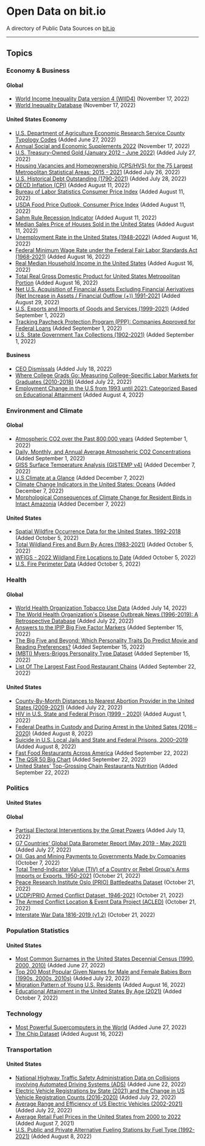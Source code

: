 # Open Data on bit.io
A directory of Public Data Sources on [bit.io](https://bit.io)
___

## Topics
### Economy & Business
#### Global
- [World Income Inequality Data version 4 (WIID4)](https://bit.io/bitdotio/unu_wider_wiid4?utm_source=github&utm_medium=social&utm_campaign=unu_wider_wiid4) (November 17, 2022)
- [World Inequality Database](https://bit.io/bitdotio/world_inequality_db?utm_source=github&utm_medium=social&utm_campaign=world_inequality_db) (November 17, 2022)
#### United States Economy
- [U.S. Department of Agriculture Economic Research Service County Typology Codes](https://bit.io/bitdotio/county_typology_codes?utm_source=github&utm_medium=social&utm_campaign=publicdata-county-typology) (Added June 27, 2022)
- [Annual Social and Economic Supplements 2022](https://bit.io/bitdotio/us_census_asec) (November 17, 2022)
- [U.S. Treasury-Owned Gold (January 2012 - June 2022)](https://bit.io/bitdotio/us-treasury-gold?utm_source=github&utm_medium=social&utm_campaign=us-treasury-gold) (Added July 27, 2022)
- [Housing Vacancies and Homeownership (CPS/HVS) for the 75 Largest Metropolitan Statistical Areas: 2015 - 2021](https://bit.io/bitdotio/census-housing-vacancy?utm_source=github&utm_medium=social&utm_campaign=census-housing-vacancy) (Added July 26, 2022)
- [U.S. Historical Debt Outstanding (1790-2021)](https://bit.io/bitdotio/us-historical-debt?utm_source=github&utm_medium=social&utm_campaign=us-historical-debt) (Added July 28, 2022)
- [OECD Inflation (CPI)](https://bit.io/bitdotio/oecd-cpi) (Added August 11, 2022)
- [Bureau of Labor Statistics Consumer Price Index](https://bit.io/bitdotio/bls-cpi) (Added August 11, 2022)
- [USDA Food Price Outlook, Consumer Price Index](https://bit.io/bitdotio/usda-food-price-outlook) (Added August 11, 2022)
- [Sahm Rule Recession Indicator](https://bit.io/bitdotio/sahm-indicator) (Added August 11, 2022)
- [Median Sales Price of Houses Sold in the United States](https://bit.io/bitdotio/census-home-sale-prices?utm_source=github&utm_medium=social&utm_campaign=census-home-sale-prices) (Added August 11, 2022)
- [Unemployment Rate in the United States (1948-2022)](https://bit.io/bitdotio/bls-unemployment-rate?utm_source=github&utm_medium=social&utm_campaign=bls-unemployment-rate) (Added August 16, 2022)
- [Federal Minimum Wage Rate under the Federal Fair Labor Standards Act (1968-2021)](https://bit.io/bitdotio/dol-fed-min-wage?utm_source=github&utm_medium=social&utm_campaign=dol-fed-min-wage) (Added August 16, 2022)
- [Real Median Household Income in the United States](https://bit.io/bitdotio/census-median-hh-income?utm_source=github&utm_medium=social&utm_campaign=census-median-hh-income) (Added August 16, 2022)
- [Total Real Gross Domestic Product for United States Metropolitan Portion](https://bit.io/bitdotio/bea-total-metro-gdp?utm_source=github&utm_medium=social&utm_campaign=bea-total-metro-gdp) (Added August 16, 2022)
- [Net U.S. Acquisition of Financial Assets Excluding Financial Aerivatives (Net Increase in Assets / Financial Outflow (+)) 1991-2021](https://bit.io/bitdotio/bea_financial_assets?utm_source=github&utm_medium=social&utm_campaign=bea_financial_assets) (Added August 29, 2022)
- [U.S. Exports and Imports of Goods and Services (1999-2021)](https://bit.io/bitdotio/bea_imports_exports?utm_source=github&utm_medium=social&utm_campaign=bea_imports_exports) (Added September 1, 2022)
- [Tracking Paycheck Protection Program (PPP): Companies Approved for Federal Loans](https://bit.io/bitdotio/sba_ppp_loans?utm_source=github&utm_medium=social&utm_campaign=sba_ppp_loans) (Added September 1, 2022)
- [U.S. State Government Tax Collections (1902-2021)](https://bit.io/bitdotio/us-state-taxes?utm_source=github&utm_medium=social&utm_campaign=us-state-taxes) (Added September 1, 2022)

#### Business
- [CEO Dismissals](https://bit.io/bitdotio/ceo_dismissals?utm_source=github&utm_medium=social&utm_campaign=publicdata-ceo-dismissals) (Added July 18, 2022)
- [Where College Grads Go: Measuring College-Specific Labor Markets for Graduates (2010-2018)](https://bit.io/bitdotio/grads-on-the-go?utm_source=github&utm_medium=social&utm_campaign=grads-on-the-go) (Added July 22, 2022)
- [Employment Change in the U.S from 1993 until 2021: Categorized Based on Educational Attainment](https://bit.io/bitdotio/qwi-employment-edu?utm_source=github&utm_medium=social&utm_campaign=qwi-employment-edu) (Added August 4, 2022)

### Environment and Climate
#### Global
- [Atmospheric CO2 over the Past 800,000 years](https://bit.io/bitdotio/noaa-historical-co2?utm_source=github&utm_medium=social&utm_campaign=noaa-historical-co2) (Added September 1, 2022)
- [Daily, Monthly, and Annual Average Atmospheric CO2 Concentrations](https://bit.io/bitdotio/noaa-global-co2-trends?utm_source=github&utm_medium=social&utm_campaign=noaa-global-co2-trends) (Added September 1, 2022)
- [GISS Surface Temperature Analysis (GISTEMP v4)](https://bit.io/bitdotio/pubdata100) (Added December 7, 2022)
- [U.S Climate at a Glance](https://bit.io/bitdotio/pubdata101) (Added December 7, 2022)
- [Climate Change Indicators in the United States: Oceans](https://bit.io/bitdotio/pubdata102) (Added December 7, 2022)
- [Morphological Consequences of Climate Change for Resident Birds in Intact Amazonia](https://bit.io/bitdotio/pubdata103) (Added December 7, 2022)

#### United States
- [Spatial Wildfire Occurrence Data for the United States, 1992-2018](https://bit.io/bitdotio/us_wildfires_spatial?utm_source=github&utm_medium=social&utm_campaign=us_wildfires_spatial) (Added October 5, 2022)
- [Total Wildland Fires and Burn By Acres (1983-2021)](https://bit.io/bitdotio/nifc_wildfire_acres?utm_source=github&utm_medium=social&utm_campaign=nifc_wildfire_acres) (Added October 5, 2022)
- [WFIGS - 2022 Wildland Fire Locations to Date](https://bit.io/bitdotio/wfigs_fire_locations?utm_source=github&utm_medium=social&utm_campaign=wfigs_fire_locations) (Added October 5, 2022)
- [U.S. Fire Perimeter Data](https://bit.io/bitdotio/nifc_fire_perimeter?utm_source=github&utm_medium=social&utm_campaign=nifc_fire_perimeter) (Added October 5, 2022)

### Health
#### Global
- [World Health Organization Tobacco Use Data](https://bit.io/bitdotio/who_tobacco_use?utm_source=github&utm_medium=social&utm_campaign=publicdata-who-tobacco-use) (Added July 14, 2022)
- [The World Health Organization's Disease Outbreak News (1996-2019): A Retrospective Database](https://bit.io/bitdotio/disease-outbreak-news?utm_source=github&utm_medium=social&utm_campaign=disease-outbreak-news) (Added July 22, 2022)
- [Answers to the IPIP Big Five Factor Markers](https://bit.io/bitdotio/openpsych-big5?utm_source=github&utm_medium=social&utm_campaign=openpsych-big5) (Added September 15, 2022)
- [The Big Five and Beyond: Which Personality Traits Do Predict Movie and Reading Preferences?](https://bit.io/bitdotio/big5-movies-books?utm_source=github&utm_medium=social&utm_campaign=big5-movies-books)  (Added September 15, 2022)
- [(MBTI) Myers-Briggs Personality Type Dataset](https://bit.io/bitdotio/mbti-forum-posts?utm_source=github&utm_medium=social&utm_campaign=mbti-forum-posts) (Added September 15, 2022)
- [List Of The Largest Fast Food Restaurant Chains](https://bit.io/bitdotio/wiki_fast_food_chains?utm_source=github&utm_medium=social&utm_campaign=wiki_fast_food_chains) (Added September 22, 2022)

#### United States
- [County-By-Month Distances to Nearest Abortion Provider in the United States (2009-2021)](https://bit.io/bitdotio/abortion-provider-dist?utm_source=github&utm_medium=social&utm_campaign=abortion-provider-dist) (Added July 22, 2022)
- [HIV in U.S. State and Federal Prison (1999 - 2020)](https://bit.io/bitdotio/doj-hiv-prisons?utm_source=github&utm_medium=social&utm_campaign=doj-hiv-prisons) (Added August 1, 2022)
- [Federal Deaths in Custody and During Arrest in the United Sates (2016 – 2020)](https://bit.io/bitdotio/doj-deaths-custody?utm_source=github&utm_medium=social&utm_campaign=doj-deaths-custody) (Added August 8, 2022)
- [Suicide in U.S. Local Jails and State and Federal Prisons, 2000–2019](https://bit.io/bitdotio/doj-prison-suicides?utm_source=github&utm_medium=social&utm_campaign=doj-prison-suicides) (Added August 8, 2022)
- [Fast Food Restaurants Across America](https://bit.io/bitdotio/fast_food_america?utm_source=github&utm_medium=social&utm_campaign=fast_food_america) (Added September 22, 2022)
- [The QSR 50 Big Chart](https://bit.io/bitdotio/qsr_50_big_2021?utm_source=github&utm_medium=social&utm_campaign=qsr_50_big_2021) (Added September 22, 2022)
- [United States' Top-Grossing Chain Restaurants Nutrition](https://bit.io/bitdotio/menustat_nutrition?utm_source=github&utm_medium=social&utm_campaign=menustat_nutrition) (Added September 22, 2022)


### Politics
#### United States
#### Global
- [Partisal Electoral Interventions by the Great Powers](https://bit.io/bitdotio/peig?utm_source=github&utm_medium=social&utm_campaign=publicdata-peig) (Added July 13, 2022)
- [G7 Countries' Global Data Barometer Report (May 2019 - May 2021)](https://bit.io/bitdotio/g7-data-barometer?utm_source=github&utm_medium=social&utm_campaign=g7-data-barometer) (Added July 27, 2022)
- [Oil, Gas and Mining Payments to Governments Made by Companies](https://bit.io/bitdotio/nat_resource_payments?utm_source=github&utm_medium=social&utm_campaign=nat_resource_payments) (October 7, 2022)
- [Total Trend-Indicator Value (TIV) of a Country or Rebel Group's Arms Imports or Exports, 1950-2021](https://bit.io/bitdotio/sipri_arms_imp_exp?utm_source=github&utm_medium=social&utm_campaign=sipri_arms_imp_exp) (October 21, 2022)
- [Peace Research Institute Oslo (PRIO) Battledeaths Dataset](https://bit.io/bitdotio/prio_battle_deaths?utm_source=github&utm_medium=social&utm_campaign=prio_battle_deaths) (October 21, 2022)
- [UCDP/PRIO Armed Conflict Dataset, 1946-2021](https://bit.io/bitdotio/prio_armed_conflict?utm_source=github&utm_medium=social&utm_campaign=prio_armed_conflict) (October 21, 2022)
- [The Armed Conflict Location & Event Data Project (ACLED)](https://bit.io/bitdotio/acled_conflict_loc?utm_source=github&utm_medium=social&utm_campaign=acled_conflict_loc) (October 21, 2022)
- [Interstate War Data 1816-2019 (v1.2)](https://bit.io/bitdotio/interstate_war?utm_source=github&utm_medium=social&utm_campaign=interstate_war) (October 21, 2022)

### Population Statistics
#### United States
- [Most Common Surnames in the United States Decennial Census (1990, 2000, 2010)](https://bit.io/bitdotio/census-surnames?utm_source=github&utm_medium=social&utm_campaign=publicdata-surnames) (Added June 27, 2022)
- [Top 200 Most Popular Given Names for Male and Female Babies Born (1990s, 2000s, 2010s)](https://bit.io/bitdotio/ssa-given-names?utm_source=github&utm_medium=social&utm_campaign=ssa-given-names) (Added July 22, 2022)
- [Migration Pattern of Young U.S. Residents](https://bit.io/bitdotio/us-migration-patterns?utm_source=github&utm_medium=social&utm_campaign=us-migration-patterns) (Added August 16, 2022)
- [Educational Attainment in the United States By Age (2021)](https://bit.io/bitdotio/census_ed_by_age?utm_source=github&utm_medium=social&utm_campaign=census_ed_by_age) (Added October 7, 2022)

### Technology
- [Most Powerful Supercomputers in the World](https://bit.io/bitdotio/top500_supercomputers?utm_source=github&utm_medium=social&utm_campaign=publicdata-supercomputers) (Added June 27, 2022)
- [The Chip Dataset](https://bit.io/bitdotio/cpu-gpu-chips?utm_source=github&utm_medium=social&utm_campaign=cpu-gpu-chips) (Added August 16, 2022)

### Transportation
#### United States
- [National Highway Traffic Safety Administration Data on Collisions involving Automated Driving Systems (ADS)](https://bit.io/bitdotio/nhtsa_ads_crashes?utm_source=github&utm_medium=social&utm_campaign=publicdata-nhtsa) (Added June 22, 2022)
- [Electric Vehicle Registrations by State (2021) and the Change in US Vehicle Registration Counts (2016-2020)](https://bit.io/bitdotio/ev-registration?utm_source=github&utm_medium=social&utm_campaign=ev-registration) (Added July 22, 2022)
- [Average Range and Efficiency of US Electric Vehicles (2002-2021)](https://bit.io/bitdotio/usdoe-ev-range?utm_source=github&utm_medium=social&utm_campaign=usdoe-ev-range) (Added July 22, 2022)
- [Average Retail Fuel Prices in the United States from 2000 to 2022](https://bit.io/bitdotio/afdc-retail-fuel-prices?utm_source=github&utm_medium=social&utm_campaign=afdc-retail-fuel-prices) (Added August 7, 2021)
- [U.S. Public and Private Alternative Fueling Stations by Fuel Type (1992-2021)](https://bit.io/bitdotio/afdc-fueling-stations?utm_source=github&utm_medium=social&utm_campaign=afdc-fueling-stations) (Added August 8, 2022)
